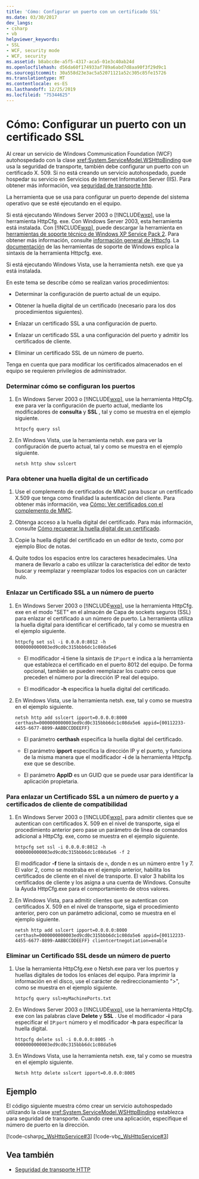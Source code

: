 ```yaml
---
title: 'Cómo: Configurar un puerto con un certificado SSL'
ms.date: 03/30/2017
dev_langs:
- csharp
- vb
helpviewer_keywords:
- SSL
- WCF, security mode
- WCF, security
ms.assetid: b8abcc8e-a5f5-4317-aca5-01e3c40ab24d
ms.openlocfilehash: d56da60f174933af789a6abd7d8aa90f3f29d9c1
ms.sourcegitcommit: 30a558d23e3ac5a52071121a52c305c85fe15726
ms.translationtype: MT
ms.contentlocale: es-ES
ms.lasthandoff: 12/25/2019
ms.locfileid: "75344625"
---
```

# <a name="how-to-configure-a-port-with-an-ssl-certificate"></a>Cómo: Configurar un puerto con un certificado SSL
Al crear un servicio de Windows Communication Foundation (WCF) autohospedado con la clase <xref:System.ServiceModel.WSHttpBinding> que usa la seguridad de transporte, también debe configurar un puerto con un certificado X. 509. Si no está creando un servicio autohospedado, puede hospedar su servicio en Servicios de Internet Information Server (IIS). Para obtener más información, vea [seguridad de transporte http](../../../../docs/framework/wcf/feature-details/http-transport-security.md).  
  
 La herramienta que se usa para configurar un puerto depende del sistema operativo que se esté ejecutando en el equipo.  
  
 Si está ejecutando Windows Server 2003 o [!INCLUDE[wxp](../../../../includes/wxp-md.md)], use la herramienta HttpCfg. exe. Con Windows Server 2003, esta herramienta está instalada. Con [!INCLUDE[wxp](../../../../includes/wxp-md.md)], puede descargar la herramienta en [herramientas de soporte técnico de Windows XP Service Pack 2](https://go.microsoft.com/fwlink/?LinkId=88606). Para obtener más información, consulte [información general de Httpcfg](https://go.microsoft.com/fwlink/?LinkId=88605). La [documentación](https://go.microsoft.com/fwlink/?LinkId=94840) de las herramientas de soporte de Windows explica la sintaxis de la herramienta Httpcfg. exe.  
  
 Si está ejecutando Windows Vista, use la herramienta netsh. exe que ya está instalada.  
  
 En este tema se describe cómo se realizan varios procedimientos:  
  
- Determinar la configuración de puerto actual de un equipo.  
  
- Obtener la huella digital de un certificado (necesario para los dos procedimientos siguientes).  
  
- Enlazar un certificado SSL a una configuración de puerto.  
  
- Enlazar un certificado SSL a una configuración del puerto y admitir los certificados de cliente.  
  
- Eliminar un certificado SSL de un número de puerto.  
  
 Tenga en cuenta que para modificar los certificados almacenados en el equipo se requieren privilegios de administrador.  
  
### <a name="to-determine-how-ports-are-configured"></a>Determinar cómo se configuran los puertos  
  
1. En Windows Server 2003 o [!INCLUDE[wxp](../../../../includes/wxp-md.md)], use la herramienta HttpCfg. exe para ver la configuración de puerto actual, mediante los modificadores de **consulta** y **SSL** , tal y como se muestra en el ejemplo siguiente.  
  
    ```console
    httpcfg query ssl  
    ```  
  
2. En Windows Vista, use la herramienta netsh. exe para ver la configuración de puerto actual, tal y como se muestra en el ejemplo siguiente.  
  
    ```console  
    netsh http show sslcert  
    ```  
  
### <a name="to-get-a-certificates-thumbprint"></a>Para obtener una huella digital de un certificado  
  
1. Use el complemento de certificados de MMC para buscar un certificado X.509 que tenga como finalidad la autenticación del cliente. Para obtener más información, vea [Cómo: Ver certificados con el complemento de MMC](../../../../docs/framework/wcf/feature-details/how-to-view-certificates-with-the-mmc-snap-in.md).  
  
2. Obtenga acceso a la huella digital del certificado. Para más información, consulte [Cómo recuperar la huella digital de un certificado](../../../../docs/framework/wcf/feature-details/how-to-retrieve-the-thumbprint-of-a-certificate.md).  
  
3. Copie la huella digital del certificado en un editor de texto, como por ejemplo Bloc de notas.  
  
4. Quite todos los espacios entre los caracteres hexadecimales. Una manera de llevarlo a cabo es utilizar la característica del editor de texto buscar y reemplazar y reemplazar todos los espacios con un carácter nulo.  
  
### <a name="to-bind-an-ssl-certificate-to-a-port-number"></a>Enlazar un Certificado SSL a un número de puerto  
  
1. En Windows Server 2003 o [!INCLUDE[wxp](../../../../includes/wxp-md.md)], use la herramienta HttpCfg. exe en el modo "SET" en el almacén de Capa de sockets seguros (SSL) para enlazar el certificado a un número de puerto. La herramienta utiliza la huella digital para identificar el certificado, tal y como se muestra en el ejemplo siguiente.  
  
    ```console  
    httpcfg set ssl -i 0.0.0.0:8012 -h 0000000000003ed9cd0c315bbb6dc1c08da5e6  
    ```  
  
    - El modificador **-i** tiene la sintaxis de `IP`:`port` e indica a la herramienta que establezca el certificado en el puerto 8012 del equipo. De forma opcional, también se pueden reemplazar los cuatro ceros que preceden el número por la dirección IP real del equipo.  
  
    - El modificador **-h** especifica la huella digital del certificado.  
  
2. En Windows Vista, use la herramienta netsh. exe, tal y como se muestra en el ejemplo siguiente.  
  
    ```console  
    netsh http add sslcert ipport=0.0.0.0:8000 certhash=0000000000003ed9cd0c315bbb6dc1c08da5e6 appid={00112233-4455-6677-8899-AABBCCDDEEFF}   
    ```  
  
    - El parámetro **certhash** especifica la huella digital del certificado.  
  
    - El parámetro **ipport** especifica la dirección IP y el puerto, y funciona de la misma manera que el modificador **-i** de la herramienta Httpcfg. exe que se describe.  
  
    - El parámetro **AppID** es un GUID que se puede usar para identificar la aplicación propietaria.  
  
### <a name="to-bind-an-ssl-certificate-to-a-port-number-and-support-client-certificates"></a>Para enlazar un Certificado SSL a un número de puerto y a certificados de cliente de compatibilidad  
  
1. En Windows Server 2003 o [!INCLUDE[wxp](../../../../includes/wxp-md.md)], para admitir clientes que se autentican con certificados X. 509 en el nivel de transporte, siga el procedimiento anterior pero pase un parámetro de línea de comandos adicional a HttpCfg. exe, como se muestra en el ejemplo siguiente.  
  
    ```console  
    httpcfg set ssl -i 0.0.0.0:8012 -h 0000000000003ed9cd0c315bbb6dc1c08da5e6 -f 2  
    ```  
  
     El modificador **-f** tiene la sintaxis de `n`, donde n es un número entre 1 y 7. El valor 2, como se mostraba en el ejemplo anterior, habilita los certificados de cliente en el nivel de transporte. El valor 3 habilita los certificados de cliente y los asigna a una cuenta de Windows. Consulte la Ayuda HttpCfg.exe para el comportamiento de otros valores.  
  
2. En Windows Vista, para admitir clientes que se autentican con certificados X. 509 en el nivel de transporte, siga el procedimiento anterior, pero con un parámetro adicional, como se muestra en el ejemplo siguiente.  
  
    ```console  
    netsh http add sslcert ipport=0.0.0.0:8000 certhash=0000000000003ed9cd0c315bbb6dc1c08da5e6 appid={00112233-4455-6677-8899-AABBCCDDEEFF} clientcertnegotiation=enable  
    ```  
  
### <a name="to-delete-an-ssl-certificate-from-a-port-number"></a>Eliminar un Certificado SSL desde un número de puerto  
  
1. Use la herramienta HttpCfg.exe o Netsh.exe para ver los puertos y huellas digitales de todos los enlaces del equipo. Para imprimir la información en el disco, use el carácter de redireccionamiento ">", como se muestra en el ejemplo siguiente.  
  
    ```console  
    httpcfg query ssl>myMachinePorts.txt  
    ```
  
2. En Windows Server 2003 o [!INCLUDE[wxp](../../../../includes/wxp-md.md)], use la herramienta HttpCfg. exe con las palabras clave **Delete** y **SSL** . Use el modificador **-i** para especificar el `IP`:`port` número y el modificador **-h** para especificar la huella digital.  
  
    ```console  
    httpcfg delete ssl -i 0.0.0.0:8005 -h 0000000000003ed9cd0c315bbb6dc1c08da5e6  
    ```  
  
3. En Windows Vista, use la herramienta netsh. exe, tal y como se muestra en el ejemplo siguiente.  
  
    ```console  
    Netsh http delete sslcert ipport=0.0.0.0:8005  
    ```  
  
## <a name="example"></a>Ejemplo  
 El código siguiente muestra cómo crear un servicio autohospedado utilizando la clase <xref:System.ServiceModel.WSHttpBinding> establezca para seguridad de transporte. Cuando cree una aplicación, especifique el número de puerto en la dirección.  
  
 [!code-csharp[c_WsHttpService#3](../../../../samples/snippets/csharp/VS_Snippets_CFX/c_wshttpservice/cs/source.cs#3)]
 [!code-vb[c_WsHttpService#3](../../../../samples/snippets/visualbasic/VS_Snippets_CFX/c_wshttpservice/vb/source.vb#3)]  
  
## <a name="see-also"></a>Vea también

- [Seguridad de transporte HTTP](../../../../docs/framework/wcf/feature-details/http-transport-security.md)
